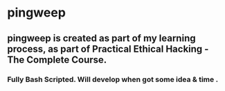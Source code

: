 # pingweep
## pingweep is created as part of my learning process, as part of Practical Ethical Hacking - The Complete Course. 
### Fully Bash Scripted. Will develop when got some idea & time .
